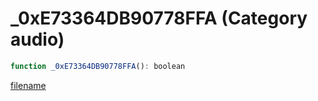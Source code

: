 # _0xE73364DB90778FFA (Category audio)

```js
function _0xE73364DB90778FFA(): boolean
```

[filename](_0xE73364DB90778FFA_m.md ':include')